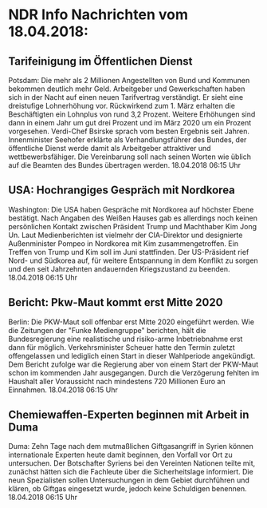 # NDR Info Nachrichten vom 18.04.2018:


## Tarifeinigung im Öffentlichen Dienst
Potsdam: Die mehr als 2 Millionen Angestellten von Bund und Kommunen bekommen deutlich mehr Geld. Arbeitgeber und Gewerkschaften haben sich in der Nacht auf einen neuen Tarifvertrag verständigt. Er sieht eine dreistufige Lohnerhöhung vor. Rückwirkend zum 1. März erhalten die Beschäftigten ein Lohnplus von rund 3,2 Prozent. Weitere Erhöhungen sind dann in einem Jahr um gut drei Prozent und im März 2020 um ein Prozent vorgesehen. Verdi-Chef Bsirske sprach vom besten Ergebnis seit Jahren. Innenminister Seehofer erklärte als Verhandlungsführer des Bundes, der öffentliche Dienst werde damit als Arbeitgeber attraktiver und wettbewerbsfähiger. Die Vereinbarung soll nach seinen Worten wie üblich auf die Beamten des Bundes übertragen werden. 18.04.2018 06:15 Uhr 

## USA: Hochrangiges Gespräch mit Nordkorea
Washington:	Die USA haben Gespräche mit Nordkorea auf höchster Ebene bestätigt. Nach Angaben des Weißen Hauses gab es allerdings noch keinen persönlichen Kontakt zwischen Präsident Trump und Machthaber Kim Jong Un. Laut Medienberichten ist vielmehr der CIA-Direktor und designierte Außenminister Pompeo in Nordkorea mit Kim zusammengetroffen. Ein Treffen von Trump und Kim soll im Juni stattfinden. Der US-Präsident rief Nord- und Südkorea auf, für weitere Entspannung in dem Konflikt zu sorgen und den seit Jahrzehnten andauernden Kriegszustand zu beenden. 18.04.2018 06:15 Uhr 

## Bericht: Pkw-Maut kommt erst Mitte 2020
Berlin: Die PKW-Maut soll offenbar erst Mitte 2020 eingeführt werden. Wie die Zeitungen der "Funke Mediengruppe" berichten, hält die Bundesregierung eine realistische und risiko-arme Inbetriebnahme erst dann für möglich. Verkehrsminister Scheuer hatte den Termin zuletzt offengelassen und lediglich einen Start in dieser Wahlperiode angekündigt. Dem Bericht zufolge war die Regierung aber von einem Start der PKW-Maut schon im kommenden Jahr ausgegangen. Durch die Verzögerung fehlten im Haushalt aller Voraussicht nach mindestens 720 Millionen Euro an Einnahmen. 18.04.2018 06:15 Uhr 

## Chemiewaffen-Experten beginnen mit Arbeit in Duma
Duma: Zehn Tage nach dem mutmaßlichen Giftgasangriff in Syrien können internationale Experten heute damit beginnen, den Vorfall vor Ort zu untersuchen. Der Botschafter Syriens bei den Vereinten Nationen teilte mit, zunächst hätten sich die Fachleute über die Sicherheitslage informiert. Die neun Spezialisten sollen Untersuchungen in dem Gebiet durchführen und klären, ob Giftgas eingesetzt wurde, jedoch keine Schuldigen benennen. 18.04.2018 06:15 Uhr 
